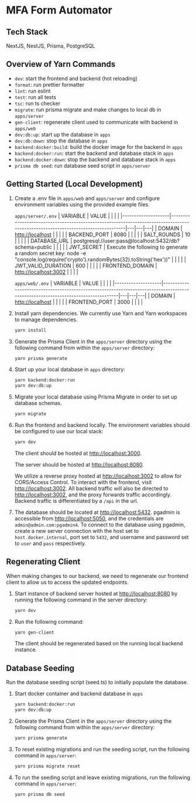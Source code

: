 # MFA Form Automator

## Tech Stack

NextJS, NestJS, Prisma, PostgreSQL

## Overview of Yarn Commands

- `dev`: start the frontend and backend (hot reloading)
- `format`: run prettier formatter
- `lint`: run eslint
- `test`: run all tests
- `tsc`: run ts checker
- `migrate`: run prisma migrate and make changes to local db in `apps/server`
- `gen-client`: regenerate client used to communicate with backend in `apps/web`
- `dev:db:up`: start up the database in `apps`
- `dev:db:down`: stop the database in `apps`
- `backend:docker:build`: build the docker image for the backend in `apps`
- `backend:docker:run`: start the backend and database stack in `apps`
- `backend:docker:down`: stop the backend and database stack in `apps`
- `prisma db seed`: run database seed script in `apps/server`

## Getting Started (Local Development)

1. Create a .env file in `apps/web` and `apps/server` and configure environment variables using the provided example files.

   `apps/server/.env`
   | VARIABLE           | VALUE                                                                                                                           |   |   |   |
   |--------------------|---------------------------------------------------------------------------------------------------------------------------------|---|---|---|
   | DOMAIN             | <http://localhost>                                                                                                              |   |   |   |
   | BACKEND_PORT       | 8080                                                                                                                            |   |   |   |
   | SALT_ROUNDS        | 10                                                                                                                              |   |   |   |
   | DATABASE_URL       | postgresql://user:pass@localhost:5432/db?schema=public                                                                          |   |   |   |
   | JWT_SECRET         | Execute the following to generate a random secret key: node -e "console.log(require('crypto').randomBytes(32).toString('hex'))" |   |   |   |
   | JWT_VALID_DURATION | 600                                                                                                                             |   |   |   |
   | FRONTEND_DOMAIN    | <http://localhost:3002>                                                                                                         |   |   |   |

   `apps/web/.env`
   | VARIABLE           | VALUE                                                                                                                           |   |   |   |
   |--------------------|---------------------------------------------------------------------------------------------------------------------------------|---|---|---|
   | DOMAIN             | <http://localhost>                                                                                                              |   |   |   |
   | FRONTEND_PORT      | 3000                                                                                                                            |   |   |   |

2. Install yarn dependencies. We currently use Yarn and Yarn workspaces to manage dependencies.

   ```bash
   yarn install
   ```

3. Generate the Prisma Client in the `apps/server` directory using the following command from within the `apps/server` directory:

   ```bash
   yarn prisma generate
   ```

4. Start up your local database in `apps` directory:

   ```bash
   yarn backend:docker:run
   yarn dev:db:up
   ```

5. Migrate your local database using Prisma Migrate in order to set up database schemas.

   ```bash
   yarn migrate
   ```

6. Run the frontend and backend locally. The environment variables should be configured to use our local stack:

   ```bash
   yarn dev
   ```

   The client should be hosted at [http://localhost:3000](http://localhost:3000).

   The server should be hosted at [http://localhost:8080](http://localhost:8080).

   We utilize a reverse proxy hosted at [http://localhost:3002](http://localhost:3002) to allow for CORS/Access Control. To interact with the frontend, visit [http://localhost:3002](http://localhost:3002). All backend traffic will also be directed to [http://localhost:3002](http://localhost:3002), and the proxy forwards traffic accordingly. Backend traffic is differentiated by a `/api` in the url.

7. The database should be located at [http://localhost:5432](http://localhost:5432). pgadmin is accessible from [http://localhost:5050](http://localhost:5050), and the credentials are `admin@admin.com:pgadmin4`. To connect to the database using pgadmin, create a new server connection with the host set to `host.docker.internal`, port set to `5432`, and username and password set to `user` and `pass` respectively.

## Regenerating Client

When making changes to our backend, we need to regenerate our frontend client to allow us to access the updated endpoints.

1. Start instance of backend server hosted at [http://localhost:8080](http://localhost:8080) by running the following command in the server directory:

   ```bash
   yarn dev
   ```

2. Run the following command:

   ```bash
   yarn gen-client
   ```

   The client should be regenerated based on the running local backend instance.

## Database Seeding

Run the database seeding script (seed.ts) to initially populate the database.

1. Start docker container and backend database in `apps`

   ```bash
   yarn backend:docker:run
   yarn dev:db:up
   ```

2. Generate the Prisma Client in the `apps/server` directory using the following command from within the `apps/server` directory:

   ```bash
   yarn prisma generate
   ```

3. To reset existing migrations and run the seeding script, run the following command in `apps/server`:

   ```bash
   yarn prisma migrate reset
   ```

4. To run the seeding script and leave existing migrations, run the following command in `apps/server`:

   ```bash
   yarn prisma db seed
   ```

